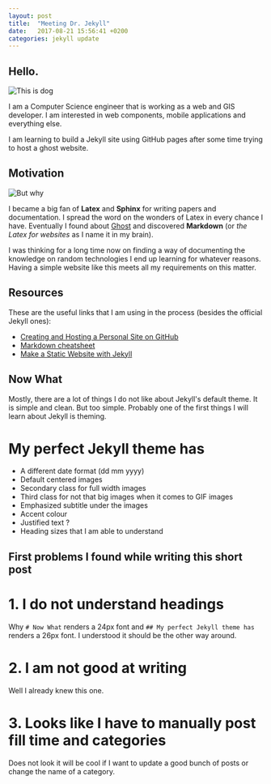 ```yaml
---
layout: post
title:  "Meeting Dr. Jekyll"
date:   2017-08-21 15:56:41 +0200
categories: jekyll update
---
```

## Hello.

![This is dog](https://media.giphy.com/media/pSpmpxFxFwDpC/giphy.gif)

I am a Computer Science engineer that is working as a web and GIS developer. I am interested in web components, mobile applications and everything else.

I am learning to build a Jekyll site using GitHub pages after some time trying to host a ghost website.

## Motivation

![But why](https://media.giphy.com/media/1M9fmo1WAFVK0/giphy.gif)

I became a big fan of **Latex** and **Sphinx** for writing papers and documentation. I spread the word on the wonders of Latex in every chance I have. Eventually I found about [Ghost](http://ghost.org "Ghost") and discovered **Markdown** (or *the Latex for websites* as I name it in my brain).

I was thinking for a long time now on finding a way of documenting the knowledge on random technologies I end up learning for whatever reasons. Having a simple website like this meets all my requirements on this matter.

## Resources

These are the useful links that I am using in the process (besides the official Jekyll ones):

* [Creating and Hosting a Personal Site on GitHub](http://jmcglone.com/guides/github-pages/ "Jonathan McGlone")
* [Markdown cheatsheet](http://packetlife.net/media/library/16/Markdown.pdf "Markdown cheatsheet")
* [Make a Static Website with Jekyll](https://www.taniarascia.com/make-a-static-website-with-jekyll/ "Tania Rascia")

## Now What

Mostly, there are a lot of things I do not like about Jekyll's default theme. It is simple and clean. But too simple. Probably one of the first things I will learn about Jekyll is theming.

# My perfect Jekyll theme has

* A different date format (dd mm yyyy)
* Default centered images
* Secondary class for full width images
* Third class for not that big images when it comes to GIF images
* Emphasized subtitle under the images
* Accent colour
* Justified text ?
* Heading sizes that I am able to understand

## First problems I found while writing this short post

# 1. I do not understand headings

Why `# Now What` renders a 24px font and `## My perfect Jekyll theme has` renders a 26px font. I understood it should be the other way around.

# 2. I am not good at writing

Well I already knew this one.

# 3. Looks like I have to manually post fill time and categories

Does not look it will be cool if I want to update a good bunch of posts or change the name of a category.
